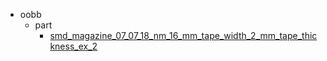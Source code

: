 * oobb
  * part
    * [smd_magazine_07_07_18_nm_16_mm_tape_width_2_mm_tape_thickness_ex_2](oobb/part/smd_magazine_07_07_18_nm_16_mm_tape_width_2_mm_tape_thickness_ex_2)
